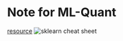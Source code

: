 # Note for ML-Quant 
[resource](https://www.bilibili.com/video/av70306484/?p=1)
![sklearn cheat sheet](https://1.bp.blogspot.com/-ME24ePzpzIM/UQLWTwurfXI/AAAAAAAAANw/W3EETIroA80/s1600/drop_shadows_background.png)
